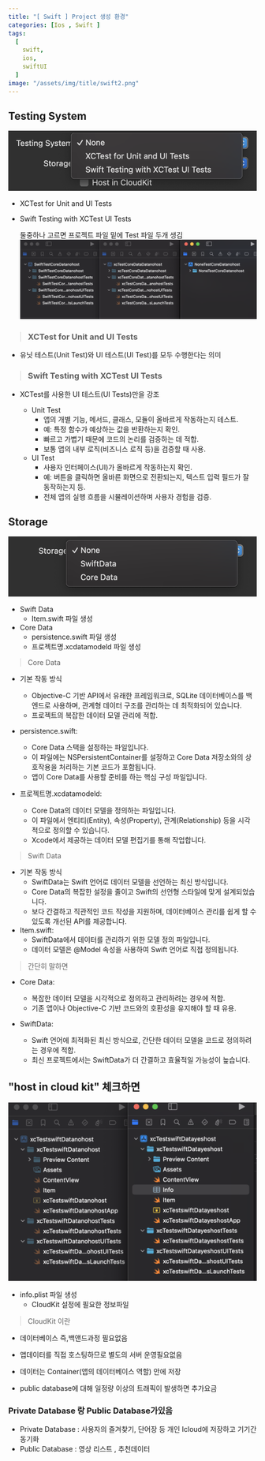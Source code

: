 ```yaml
---
title: "[ Swift ] Project 생성 환경"
categories: [Ios , Swift ]
tags:
  [
    swift,
    ios,
    swiftUI
  ]
image: "/assets/img/title/swift2.png" 
---
```


## Testing System
![](/assets/img/testingSystem.png)
* XCTest for Unit and UI Tests
* Swift Testing with XCTest UI Tests

    둘중하나 고르면 프로젝트 파일 밑에 Test 파일 두개 생김
![](/assets/img/Testing2.png)

> ### XCTest for Unit and UI Tests
* 유닛 테스트(Unit Test)와 UI 테스트(UI Test)를 모두 수행한다는 의미
> ### Swift Testing with XCTest UI Tests
* XCTest를 사용한 UI 테스트(UI Tests)만을 강조

    * Unit Test
        * 앱의 개별 기능, 메서드, 클래스, 모듈이 올바르게 작동하는지 테스트.
        * 예: 특정 함수가 예상하는 값을 반환하는지 확인.
        * 빠르고 가볍기 때문에 코드의 논리를 검증하는 데 적합.
        * 보통 앱의 내부 로직(비즈니스 로직 등)을 검증할 때 사용.
    * UI Test
        * 사용자 인터페이스(UI)가 올바르게 작동하는지 확인.
        * 예: 버튼을 클릭하면 올바른 화면으로 전환되는지, 텍스트 입력 필드가 잘 동작하는지 등.
        * 전체 앱의 실행 흐름을 시뮬레이션하며 사용자 경험을 검증.


## Storage
![](/assets/img/storage.png)
* Swift Data
    * Item.swift 파일 생성
* Core Data 
    * persistence.swift 파일 생성
    * 프로젝트명.xcdatamodeld 파일 생성

> Core Data

* 기본 작동 방식
    * Objective-C 기반 API에서 유래한 프레임워크로, SQLite 데이터베이스를 백엔드로 사용하며, 관계형 데이터 구조를 관리하는 데 최적화되어 있습니다.
    * 프로젝트의 복잡한 데이터 모델 관리에 적합.

* persistence.swift:
    * Core Data 스택을 설정하는 파일입니다.
    * 이 파일에는 NSPersistentContainer를 설정하고 Core Data 저장소와의 상호작용을 처리하는 기본 코드가 포함됩니다.
    * 앱이 Core Data를 사용할 준비를 하는 핵심 구성 파일입니다.

* 프로젝트명.xcdatamodeld:

    * Core Data의 데이터 모델을 정의하는 파일입니다.
    * 이 파일에서 엔티티(Entity), 속성(Property), 관계(Relationship) 등을 시각적으로 정의할 수 있습니다.
    * Xcode에서 제공하는 데이터 모델 편집기를 통해 작업합니다.

> Swift Data
* 기본 작동 방식
    * SwiftData는 Swift 언어로 데이터 모델을 선언하는 최신 방식입니다.
    * Core Data의 복잡한 설정을 줄이고 Swift의 선언형 스타일에 맞게 설계되었습니다.
    * 보다 간결하고 직관적인 코드 작성을 지원하며, 데이터베이스 관리를 쉽게 할 수 있도록 개선된 API를 제공합니다.
* Item.swift:
    * SwiftData에서 데이터를 관리하기 위한 모델 정의 파일입니다.
    * 데이터 모델은 @Model 속성을 사용하여 Swift 언어로 직접 정의됩니다.

> 간단히 말하면
* Core Data:
    * 복잡한 데이터 모델을 시각적으로 정의하고 관리하려는 경우에 적합.
    * 기존 앱이나 Objective-C 기반 코드와의 호환성을 유지해야 할 때 유용.

* SwiftData:
    * Swift 언어에 최적화된 최신 방식으로, 간단한 데이터 모델을 코드로 정의하려는 경우에 적합.
    * 최신 프로젝트에서는 SwiftData가 더 간결하고 효율적일 가능성이 높습니다.

##  "host in cloud kit" 체크하면
![alt text](/assets/img/cloudkit.png)

* info.plist 파일 생성
    * CloudKit 설정에 필요한 정보파일

> CloudKit 이란
* 데이터베이스 즉,백앤드과정 필요없음 
* 앱데이터를 직접 호스팅하므로 별도의 서버 운영필요없음

* 데이터는 Container(앱의 데이터베이스 역할) 안에 저장
* public database에 대해 일정량 이상의 트래픽이 발생하면 추가요금 

### Private Database 랑 Public Database가있음
* Private Database : 사용자의 즐겨찾기, 단어장 등 개인 Icloud에 저장하고 기기간 동기화
* Public Database : 영상 리스트 , 추천데이터
